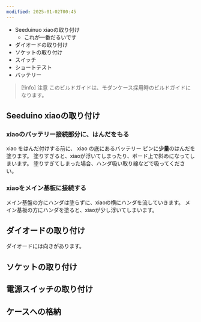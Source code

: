 ```yaml
---
modified: 2025-01-02T00:45
---
```



- Seeduinuo xiaoの取り付け
	- これが一番だるいです
- ダイオードの取り付け
- ソケットの取り付け
- スイッチ
- ショートテスト
- バッテリー



> [!info] 注意
> このビルドガイドは、モダンケース採用時のビルドガイドになります。


## Seeduino xiaoの取り付け

### xiaoのバッテリー接続部分に、はんだをもる
xiao をはんだ付けする前に、 xiao の底にあるバッテリー ピンに**少量**のはんだを塗ります。
塗りすぎると、xiaoが浮いてしまったり、ボード上で斜めになってしまいます。
塗りすぎてしまった場合、ハンダ吸い取り線などで吸ってください。

### xiaoをメイン基板に接続する
メイン基盤の方にハンダは塗らずに、xiaoの横にハンダを流していきます。
メイン基板の方にハンダを塗ると、xiaoが少し浮いてしまいます。

## ダイオードの取り付け
ダイオードには向きがあります。

## ソケットの取り付け


## 電源スイッチの取り付け


## ケースへの格納



